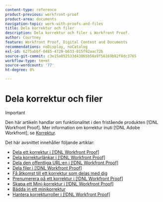 ```yaml
---
content-type: reference
product-previous: workfront-proof
product-area: documents
navigation-topic: work-with-proofs-and-files
title: Dela korrektur och filer
description: Dela korrektur och filer i Workfront Proof.
author: Courtney
feature: Workfront Proof, Digital Content and Documents
recommendations: noDisplay, noCatalog
exl-id: 6275abbf-0485-4729-b633-015f92aac72b
source-git-commit: c3e15a052533d43065b50a9f56169b82f8dc3765
workflow-type: tm+mt
source-wordcount: '77'
ht-degree: 0%

---
```


# Dela korrektur och filer

>[!IMPORTANT]
>
>Den här artikeln handlar om funktionalitet i den fristående produkten [!DNL Workfront Proof]. Mer information om korrektur inuti [!DNL Adobe Workfront], se [Korrektur](../../../review-and-approve-work/proofing/proofing.md).

Det här avsnittet innehåller följande artiklar:

* [Dela ett korrektur i [!DNL Workfront Proof]](../../../workfront-proof/wp-work-proofsfiles/share-proofs-and-files/share-proof.md)
* [Dela korrekturlänkar i [!DNL Workfront Proof]](../../../workfront-proof/wp-work-proofsfiles/share-proofs-and-files/share-proof-links.md)
* [Dela den offentliga URL:en i [!DNL Workfront Proof]](../../../workfront-proof/wp-work-proofsfiles/share-proofs-and-files/share-public-url.md)
* [Dela filer i [!DNL Workfront Proof]](../../../workfront-proof/wp-work-proofsfiles/share-proofs-and-files/share-files.md)
* [Få åtkomst till ett korrektur som delas med dig](../../../workfront-proof/wp-work-proofsfiles/share-proofs-and-files/access-proofs-shared-with-you.md)
* [Prenumerera på ett korrektur i [!DNL Workfront Proof]](../../../workfront-proof/wp-work-proofsfiles/share-proofs-and-files/subscribe-to-proof.md)
* [Skapa ett Mini-korrektur i [!DNL Workfront Proof]](../../../workfront-proof/wp-work-proofsfiles/share-proofs-and-files/create-mini-proof.md)
* [Bädda in ett minikorrektur](../../../workfront-proof/wp-work-proofsfiles/share-proofs-and-files/embed-mini-proof.md)
* [Hantera korrekturroller i [!DNL Workfront Proof]](../../../workfront-proof/wp-work-proofsfiles/share-proofs-and-files/manage-proof-roles.md)

